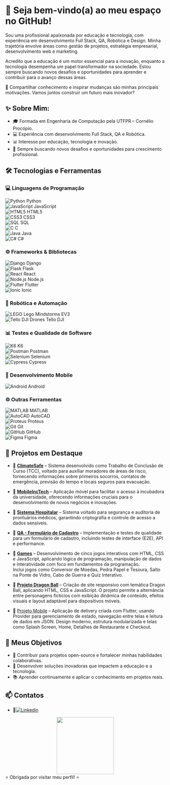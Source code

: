 # 👋 Seja bem-vindo(a) ao meu espaço no GitHub!

Sou uma profissional apaixonada por educação e tecnologia, com experiência em desenvolvimento Full Stack, QA, Robótica e Design. Minha trajetória envolve áreas como gestão de projetos, estratégia empresarial, desenvolvimento web e marketing.

Acredito que a educação é um motor essencial para a inovação, enquanto a tecnologia desempenha um papel transformador na sociedade. Estou sempre buscando novos desafios e oportunidades para aprender e contribuir para o avanço dessas áreas.

🚀 Compartilhar conhecimento e inspirar mudanças são minhas principais motivações. Vamos juntos construir um futuro mais inovador?

## ✨ Sobre Mim:
- 🎓 Formada em Engenharia de Computação pela UTFPR – Cornélio Procópio.
- 💻 Experiência com desenvolvimento Full Stack, QA e Robótica.
- 📊 Interesse por educação, tecnologia e inovação.
- 🚀 Sempre buscando novos desafios e oportunidades para crescimento profissional.

## 🛠️ Tecnologias e Ferramentas

### 💻 Linguagens de Programação  
![Python](https://img.shields.io/badge/-Python-3776AB?style=flat&logo=python&logoColor=white) Python  
![JavaScript](https://img.shields.io/badge/-JavaScript-F7DF1E?style=flat&logo=javascript&logoColor=black) JavaScript  
![HTML5](https://img.shields.io/badge/-HTML5-E34F26?style=flat&logo=html5&logoColor=white) HTML5  
![CSS3](https://img.shields.io/badge/-CSS3-1572B6?style=flat&logo=css3&logoColor=white) CSS3  
![SQL](https://img.shields.io/badge/-SQL-4479A1?style=flat&logo=mysql&logoColor=white) SQL  
![C](https://img.shields.io/badge/-C-A8B9CC?style=flat&logo=c&logoColor=white) C  
![Java](https://img.shields.io/badge/-Java-007396?style=flat&logo=java&logoColor=white) Java  
![C#](https://img.shields.io/badge/-C%23-239120?style=flat&logo=c-sharp&logoColor=white) C#  

### ⚙️ Frameworks & Bibliotecas  
![Django](https://img.shields.io/badge/-Django-092E20?style=flat&logo=django&logoColor=white) Django  
![Flask](https://img.shields.io/badge/-Flask-000000?style=flat&logo=flask&logoColor=white) Flask  
![React](https://img.shields.io/badge/-React-61DAFB?style=flat&logo=react&logoColor=black) React  
![Node.js](https://img.shields.io/badge/-Node.js-339933?style=flat&logo=nodedotjs&logoColor=white) Node.js  
![Flutter](https://img.shields.io/badge/-Flutter-02569B?style=flat&logo=flutter&logoColor=white) Flutter  
![Ionic](https://img.shields.io/badge/-Ionic-3880FF?style=flat&logo=ionic&logoColor=white) Ionic  

### 🤖 Robótica e Automação  
![LEGO](https://img.shields.io/badge/-Lego%20Mindstorms-E2231A?style=flat&logo=lego&logoColor=white) Lego Mindstorms EV3  
![Tello DJI](https://img.shields.io/badge/-DJI-000000?style=flat&logo=dji&logoColor=white) Drones Tello DJI  

### 📊 Testes e Qualidade de Software  
![K6](https://img.shields.io/badge/-K6-7D64FF?style=flat&logo=k6&logoColor=white) K6  
![Postman](https://img.shields.io/badge/-Postman-FF6C37?style=flat&logo=postman&logoColor=white) Postman  
![Selenium](https://img.shields.io/badge/-Selenium-43B02A?style=flat&logo=selenium&logoColor=white) Selenium  
![Cypress](https://img.shields.io/badge/-Cypress-17202C?style=flat&logo=cypress&logoColor=white) Cypress  

### 📱 Desenvolvimento Mobile  
![Android](https://img.shields.io/badge/-Android-3DDC84?style=flat&logo=android&logoColor=white) Android  

### ⚙️ Outras Ferramentas  
![MATLAB](https://img.shields.io/badge/-MATLAB-0076A8?style=flat&logo=mathworks&logoColor=white) MATLAB  
![AutoCAD](https://img.shields.io/badge/-AutoCAD-EF1C21?style=flat&logo=autodesk&logoColor=white) AutoCAD  
![Proteus](https://img.shields.io/badge/-Proteus-004080?style=flat&logo=proteus&logoColor=white) Proteus  
![Git](https://img.shields.io/badge/-Git-F05032?style=flat&logo=git&logoColor=white) Git  
![GitHub](https://img.shields.io/badge/-GitHub-181717?style=flat&logo=github&logoColor=white) GitHub  
![Figma](https://img.shields.io/badge/-Figma-F24E1E?style=flat&logo=figma&logoColor=white) Figma  


## 🚀 Projetos em Destaque
- 📌 **[ClimateSafe](https://github.com/GabrielaBueno/ClimateSafe)** – Sistema desenvolvido como Trabalho de Conclusão de Curso (TCC), voltado para auxiliar moradores de áreas de risco, fornecendo informações sobre primeiros socorros, contatos de emergência, previsão do tempo e locais seguros para evacuação.

- 📌 **[MobileIncTech](https://github.com/GabrielaBueno/IncTech)** – Aplicação móvel para facilitar o acesso à incubadora da universidade, oferecendo informações cruciais para o desenvolvimento de novos negócios e inovações.

- 📌 **[Sistema Hospitalar](https://github.com/GabrielaBueno/Sistema-Hospitalar)** – Sistema voltado para segurança e auditoria de prontuários médicos, garantindo criptografia e controle de acesso a dados sensíveis.

- 📌 **[QA - Formulário de Cadastro](https://github.com/GabrielaBueno/QA-Formulario-de-Cadastro)** – Implementação e testes de qualidade para um formulário de cadastro, incluindo testes de interface (E2E), API e performance.

- 📌 **[Games](https://github.com/GabrielaBueno/Games)** – Desenvolvimento de cinco jogos interativos com HTML, CSS e JavaScript, aplicando lógica de programação, manipulação de dados e interatividade com foco em fundamentos da programação.  
Inclui jogos como Conversor de Moedas, Pedra Papel e Tesoura, Salto na Ponte de Vidro, Cabo de Guerra e Quiz Interativo.

- 📌 **[Projeto Dragon Ball](https://github.com/GabrielaBueno/Dragon-Ball)** – Criação de site responsivo com temática Dragon Ball, aplicando HTML, CSS e JavaScript. O projeto permite a alternância entre personagens fictícios com exibição dinâmica de conteúdo, efeitos visuais e layout adaptável para dispositivos móveis.
- 📌 [Projeto Mobile](https://github.com/GabrielaBueno/Mobile) – Aplicação de delivery criada com Flutter, usando Provider para gerenciamento de estado, navegação entre telas e leitura de dados em JSON.
Design moderno, estrutura modularizada e telas como Splash Screen, Home, Detalhes de Restaurante e Checkout.

## 🎯 Meus Objetivos
- 🌟 Contribuir para projetos open-source e fortalecer minhas habilidades colaborativas.
- 🚀 Desenvolver soluções inovadoras que impactem a educação e a tecnologia.
- 📚 Aprender continuamente e aplicar o conhecimento em projetos reais.

## 📫 Contatos
- 📌[![Linkedin](https://img.shields.io/badge/LinkedIn-0077B5?style=for-the-badge&logo=linkedin&logoColor=white)](https://www.linkedin.com/in/gabrielabueno-/)

<div align="center">
  <a href="https://github.com/GabrielaBueno">
    <img height="180em" src="https://github-readme-stats.vercel.app/api/top-langs/?username=GabrielaBueno&layout=compact&theme=chartreuse-dark"/>
  </a>
</div>
⭐ Obrigada por visitar meu perfil! ⭐


